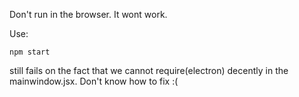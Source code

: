 Don't run in the browser. It wont work.

Use:

    npm start
    
still fails on the fact that we cannot require(electron) decently in the 
mainwindow.jsx. Don't know how to fix :(
